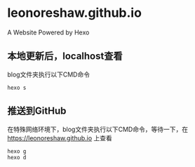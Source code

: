# leonoreshaw.github.io

A Website Powered by Hexo

## 本地更新后，localhost查看
blog文件夹执行以下CMD命令

```
hexo s
```
## 推送到GitHub
在特殊网络环境下，blog文件夹执行以下CMD命令，等待一下，在 https://leonoreshaw.github.io 上查看
```
hexo g
hexo d
```
